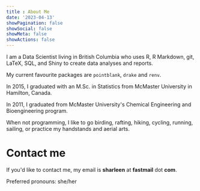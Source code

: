 ```yaml
---
title : About Me
date: '2023-04-13'
showPagination: false
showSocial: false
showMeta: false
showActions: false
---
```


I am a Data Scientist living in British Columbia who uses R, R Markdown, git, LaTeX, SQL, and Shiny to create data analyses and reports.

My current favourite packages are `pointblank`, `drake` and `renv`.

In 2015, I graduated with an M.Sc. in Statistics from McMaster University in Hamilton, Canada.

In 2011, I graduated from McMaster University's Chemical Engineering and Bioengineering program.

When not programming, I like to go birding, rafting, hiking, cycling, running, sailing, or practice my handstands and aerial arts.

# Contact me

If you'd like to contact me, my email is **sharleen** at **fastmail** dot **com**.

Preferred pronouns: she/her


